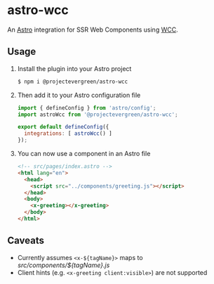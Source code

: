 # astro-wcc

An [Astro](https://astro.build/) integration for SSR Web Components using [WCC](https://github.com/ProjectEvergreen/wcc).

## Usage

1. Install the plugin into your Astro project
    ```sh
    $ npm i @projectevergreen/astro-wcc
    ```
1. Then add it to your Astro configuration file
    ```js
    import { defineConfig } from 'astro/config';
    import astroWcc from '@projectevergreen/astro-wcc';

    export default defineConfig({
      integrations: [ astroWcc() ]
    });
    ```
1. You can now use a component in an Astro file
    ```html
    <!-- src/pages/index.astro -->
    <html lang="en">
      <head>
        <script src="../components/greeting.js"></script>
      </head>
      <body>
        <x-greeting></x-greeting>
      </body>
    </html>
    ```

## Caveats

- Currently assumes `<x-${tagName}>` maps to _src/components/${tagName}.js_
- Client hints (e.g. `<x-greeting client:visible>`) are not supported